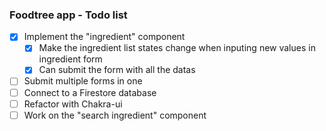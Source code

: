 ### Foodtree app - Todo list

- [x] Implement the "ingredient" component
  - [x] Make the ingredient list states change when inputing new values in ingredient form
  - [x] Can submit the form with all the datas
- [ ] Submit multiple forms in one
- [ ] Connect to a Firestore database
- [ ] Refactor with Chakra-ui
- [ ] Work on the "search ingredient" component

